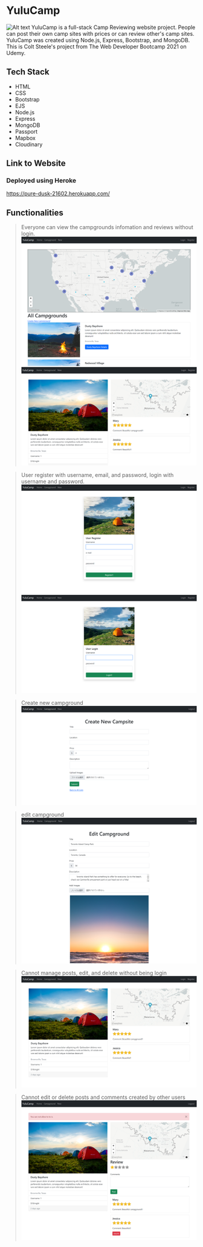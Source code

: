# YuluCamp
![Alt text](public/image/home.png)
YuluCamp is a full-stack Camp Reviewing website project. People can post their own camp sites with prices or can review other's camp sites. YuluCamp was created using Node.js, Express, Bootstrap, and MongoDB.
This is Colt Steele's project from The Web Developer Bootcamp 2021 on Udemy.
## Tech Stack
- HTML
- CSS
- Bootstrap
- EJS
- Node.js
- Express
- MongoDB
- Passport
- Mapbox
- Cloudinary

## Link to Website
### Deployed using Heroke
https://pure-dusk-21602.herokuapp.com/

## Functionalities
> Everyone can view the campgrounds infomation and reviews without login.
![Alt text](public/image/campgrounds.png)
![Alt text](public/image/camp_show.png)

>User register with username, email, and password, login with username and password.
![Alt text](public/image/register.png)
![Alt text](public/image/login.png)

>Create new campground
![Alt text](public/image/create_new_campground.png)

>edit campground
![Alt text](public/image/edit_campground.png)

>Cannot manage posts, edit, and delete without being login
![Alt text](public/image/without_login.png)

>Cannot edit or delete posts and comments created by other users
![Alt text](public/image/without_auth.png)
